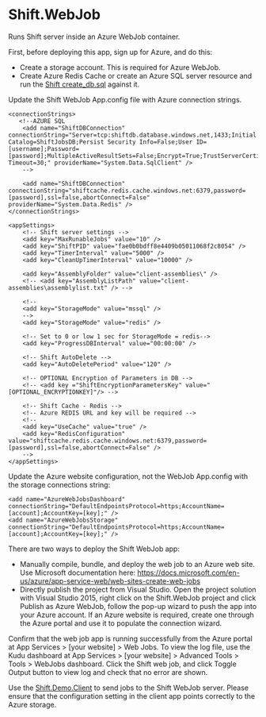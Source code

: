 # Shift.WebJob
Runs Shift server inside an Azure WebJob container.

First, before deploying this app, sign up for Azure, and do this:
- Create a storage account. This is required for Azure WebJob.
- Create Azure Redis Cache or create an Azure SQL server resource and run the [Shift create_db.sql](https://github.com/hhalim/Shift/blob/master/Shift/Database/create_db.sql) against it.

Update the Shift WebJob App.config file with Azure connection strings.
```
<connectionStrings>
   <!--AZURE SQL 
    <add name="ShiftDBConnection" connectionString="Server=tcp:shiftdb.database.windows.net,1433;Initial Catalog=ShiftJobsDB;Persist Security Info=False;User ID=[username];Password=[password];MultipleActiveResultSets=False;Encrypt=True;TrustServerCertificate=False;Connection Timeout=30;" providerName="System.Data.SqlClient" />
    -->
    
    <add name="ShiftDBConnection" connectionString="shiftcache.redis.cache.windows.net:6379,password=[password],ssl=false,abortConnect=False" providerName="System.Data.Redis" />
</connectionStrings>

<appSettings>
    <!-- Shift server settings -->
    <add key="MaxRunableJobs" value="10" />
    <add key="ShiftPID" value="fae0b0bdff8e4409b05011068f2c8054" />
    <add key="TimerInterval" value="5000" />
    <add key="CleanUpTimerInterval" value="10000" />

    <add key="AssemblyFolder" value="client-assemblies\" />
    <!-- <add key="AssemblyListPath" value="client-assemblies\assemblylist.txt" /> -->

    <!-- 
    <add key="StorageMode" value="mssql" />
    -->
    <add key="StorageMode" value="redis" />

    <!-- Set to 0 or low 1 sec for StorageMode = redis-->
    <add key="ProgressDBInterval" value="00:00:00" />
    
    <!-- Shift AutoDelete -->
    <add key="AutoDeletePeriod" value="120" />

    <!-- OPTIONAL Encryption of Parameters in DB -->
    <!-- <add key ="ShiftEncryptionParametersKey" value="[OPTIONAL_ENCRYPTIONKEY]"/> -->

    <!-- Shift Cache - Redis -->
    <!-- Azure REDIS URL and key will be required -->
    <!--
    <add key="UseCache" value="true" /> 
    <add key="RedisConfiguration" value="shiftcache.redis.cache.windows.net:6379,password=[password],ssl=false,abortConnect=False" />
    -->
</appSettings>
```

Update the Azure website configuration, not the WebJob App.config with the storage connections string:
```
<add name="AzureWebJobsDashboard" connectionString="DefaultEndpointsProtocol=https;AccountName=[account];AccountKey=[key];" />
<add name="AzureWebJobsStorage" connectionString="DefaultEndpointsProtocol=https;AccountName=[account];AccountKey=[key];" />
```

There are two ways to deploy the Shift WebJob app:
- Manually compile, bundle, and deploy the web job to an Azure web site. Use Microsoft documentation here: <https://docs.microsoft.com/en-us/azure/app-service-web/web-sites-create-web-jobs>
- Directly publish the project from Visual Studio. Open the project solution with Visual Studio 2015, right click on the Shift.WebJob project and click Publish as Azure WebJob, follow the pop-up wizard to push the app into your Azure account. If an Azure website is required, create one through the Azure portal and use it to populate the connection wizard.

Confirm that the web job app is running successfully from the Azure portal at App Services > [your website] > Web Jobs. To view the log file, use the Kudu dashboard at App Services > [your website] > Advanced Tools > Tools > WebJobs dashboard. Click the Shift web job, and click Toggle Output button to view log and check that no error are shown.

Use the [Shift.Demo.Client](https://github.com/hhalim/Shift.Demo.Client) to send jobs to the Shift WebJob server. Please ensure that the configuration setting in the client app points correctly to the Azure storage.  

